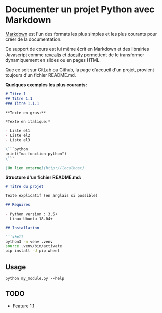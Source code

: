 # Documenter un projet Python avec Markdown

[Markdown](https://fr.wikipedia.org/wiki/Markdown) est l'un des formats les plus simples et les plus courants pour créer de la documentation.

Ce support de cours est lui même écrit en Markdown et des librairies Javascript comme [revealjs](https://revealjs.com/) et [docsify](https://docsify.js.org/#/) permettent de le transformer dynamiquement en slides ou en pages HTML.

Que ce soit sur GitLab ou Github, la page d'accueil d'un projet, provient toujours d'un fichier README.md.

**Quelques exemples les plus courants:**

```markdown
# Titre 1
## Titre 1.1
### Titre 1.1.1

**Texte en gras:**

*Texte en italique:*

- Liste el1
- Liste el2
- Liste el3

\```python
print("ma fonction python")
\```

[Un lien externe](http://localhost)
```

**Structure d'un fichier README.md:**

```markdown
# Titre du projet

Texte explicatif (en anglais si possible)

## Requires

- Python version : 3.5+
- Linux Ubuntu 18.04+

## Installation

```shell
python3 -m venv .venv
source .venv/bin/activate
pip install -U pip wheel
```

## Usage

```shell
python my_module.py --help
```

## TODO

- Feature 1.1

```
